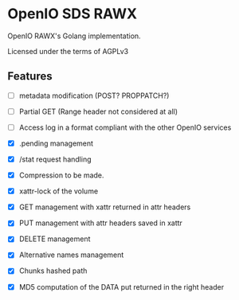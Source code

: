 # OpenIO SDS RAWX

OpenIO RAWX's Golang implementation.

Licensed under the terms of AGPLv3

## Features

  * [ ] metadata modification (POST? PROPPATCH?)
  * [ ] Partial GET (Range header not considered at all)
  * [ ] Access log in a format compliant with the other OpenIO services
  * [x] .pending management
  * [x] /stat request handling
  * [x] Compression to be made.
  * [x] xattr-lock of the volume
  * [x] GET management with xattr returned in attr headers
  * [x] PUT management with attr headers saved in xattr
  * [x] DELETE management
  * [x] Alternative names management
  * [x] Chunks hashed path
  * [x] MD5 computation of the DATA put returned in the right header

